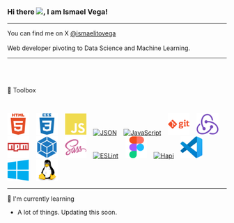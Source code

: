   ### Hi there <img src="https://raw.githubusercontent.com/MartinHeinz/MartinHeinz/master/wave.gif" width="30px">, I am Ismael Vega!

  ---

  You can find me on X [@ismaelitovega](https://x.com/ismaelitovega?t=kjctKXr0DOtYCSX_0Z9Glg&s=09)
  <br>
  <br>
Web developer pivoting to Data Science and Machine Learning.

  ---
  </div>
  <br>
  <br>
  <br>
  🧰 Toolbox

  &nbsp;

  <a href="https://www.w3.org/standards/webdesign/htmlcss"><img src="https://github.com/devicons/devicon/blob/master/icons/html5/html5-plain-wordmark.svg" title="HTML" alt="HTML" width="50" height="50" /></a>&nbsp;&nbsp;&nbsp;&nbsp;<a href="https://www.w3.org/Style/CSS/Overview.en.html"><img src="https://github.com/devicons/devicon/blob/master/icons/css3/css3-plain-wordmark.svg" title="CSS3" alt="CSS3" width="50" height="50" /></a>&nbsp;&nbsp;&nbsp;&nbsp;<a href="https://www.javascript.com/"><img src="https://github.com/devicons/devicon/blob/master/icons/javascript/javascript-plain.svg" title="JavaScript" alt="JavaScript" width="50" height="50" /></a>&nbsp;&nbsp;&nbsp;&nbsp;<a href="https://www.json.org/json-en.html"><img src="https://cdn.worldvectorlogo.com/logos/json.svg" title="JSON" alt="JSON" width="50" height="50" /></a>&nbsp;&nbsp;&nbsp;&nbsp;<a href="https://www.postman.com/"><img src="https://repository-images.githubusercontent.com/233450313/aab78f80-432c-11ea-80f4-3eeebac4d126" title="Postman" alt="JavaScript" width="50" height="50" /></a>&nbsp;&nbsp;&nbsp;&nbsp;<a href="https://git-scm.com/"><img src="https://github.com/devicons/devicon/blob/master/icons/git/git-plain-wordmark.svg" title="Git" alt="Git" width="50" height="50" /></a>&nbsp;&nbsp;&nbsp;&nbsp;<a href="https://redux.js.org/"><img src="https://github.com/devicons/devicon/blob/master/icons/redux/redux-original.svg" title="Redux" alt="Redux" width="50" height="50" /></a>&nbsp;&nbsp;&nbsp;&nbsp;<a href="https://www.npmjs.com/"><img src="https://github.com/devicons/devicon/blob/master/icons/npm/npm-original-wordmark.svg" title="Node Package Manager" alt="NPM" width="50" height="50" /></a>&nbsp;&nbsp;&nbsp;&nbsp;<a href="https://webpack.js.org/"><img src="https://github.com/devicons/devicon/blob/master/icons/webpack/webpack-plain.svg" title="Webpack" alt="Webpack" width="50" height="50" /></a>&nbsp;&nbsp;&nbsp;&nbsp;<a href="https://sass-lang.com/"><img src="https://github.com/devicons/devicon/blob/master/icons/sass/sass-original.svg" title="SASS" alt="SASS" width="50" height="50" /></a>&nbsp;&nbsp;&nbsp;&nbsp;<a href="https://eslint.org/"><img src="https://cdn.worldvectorlogo.com/logos/eslint-1.svg" title="ESLint" alt="ESLint" width="50" height="50" /></a>&nbsp;&nbsp;&nbsp;&nbsp;<a href="https://www.figma.com"><img src="https://github.com/devicons/devicon/blob/master/icons/figma/figma-original.svg" title="Figma" alt="Figma" width="50" height="50" /></a>&nbsp;&nbsp;&nbsp;&nbsp;<a href="https://hapi.dev/"><img src="https://cdn.worldvectorlogo.com/logos/hapi.svg" title="Hapi" alt="Hapi" width="50" height="50" /></a>&nbsp;&nbsp;&nbsp;&nbsp;<a href="https://code.visualstudio.com/"><img src="https://github.com/devicons/devicon/blob/master/icons/vscode/vscode-original.svg" title="Visual Studio Code" alt="Visual Studio Code" width="50" height="50" /></a>&nbsp;&nbsp;&nbsp;&nbsp;<a href="https://www.microsoft.com/en-us/windows"><img src="https://github.com/devicons/devicon/blob/master/icons/windows8/windows8-original.svg" title="Windows" alt="Windows" width="50" height="50" /></a>&nbsp;&nbsp;&nbsp;&nbsp;<a href="https://www.linux.org/"><img src="https://github.com/devicons/devicon/blob/master/icons/linux/linux-original.svg" title="Linux" alt="Linux" width="50" height="50" /></a>
  
  ---

  🌱 I'm currently learning

 - A lot of things. Updating this soon.
  
